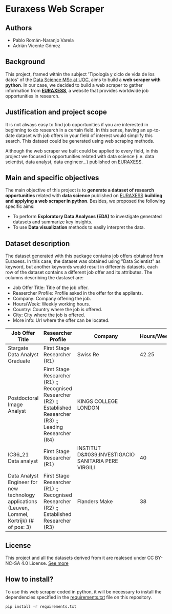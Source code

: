 # Euraxess Web Scraper

## Authors
+ Pablo Román-Naranjo Varela
+ Adrián Vicente Gómez

## Background
This project, framed within the subject 'Tipología y ciclo de vida de los datos' of the [Data Science MSc at UOC](https://estudios.uoc.edu/es/masters-universitarios/data-science/presentacion), aims to build a **web scraper with python**. In our case, we decided to build a web scraper to gather information from **[EURAXESS](https://euraxess.ec.europa.eu)**, a website that provides worldwide job opportunities in research.

## Justification and project scope  
It is not always easy to find job opportunities if you are interested in beginning to do research in a certain field. In this sense, having an up-to-date dataset with job offers in your field of interest would simplify this search. This dataset could be generated using web scraping methods.

Although the web scraper we built could be applied to every field, in this project we focused in opportunities related with data science (i.e. data scientist, data analyst, data engineer...) published on [EURAXESS](https://euraxess.ec.europa.eu).

## Main and specific objectives
The main objective of this project is to **generate a dataset of research opportunities** related with **data science** published on [EURAXESS](https://euraxess.ec.europa.eu) **building and applying a web scraper in python**. Besides, we proposed the following specific aims:
+ To perform **Exploratory Data Analyses (EDA)** to investigate generated datasets and summarize key insights.
+ To use **Data visualization** methods to easily interpret the data.

## Dataset description
The dataset generated with this package contains job offers obtained from Euraxess. In this case, the dataset was obtained using "Data Scientist" as keyword, but another keywords would result in differents datasets, each row of the dataset contains a different job offer and its attributes. The columns describing the dastaset are:
+ Job Offer Title: Title of the job offer. 
+ Reasercher Profile: Profile asked in the offer for the appliants.
+ Company: Company offering the job.
+ Hours/Week: Weekly working hours.
+ Country: Country where the job is offered.
+ City: City where the job is offered.
+ More info: Url where the offer can be located.

| Job Offer Title                                                                                | Researcher Profile                                                                                                                                | Company                                                 | Hours/Week | Country        | City                  | More Info                                 |
|------------------------------------------------------------------------------------------------|---------------------------------------------------------------------------------------------------------------------------------------------------|---------------------------------------------------------|------------|----------------|-----------------------|-------------------------------------------|
| Stargate Data Analyst Graduate                                                                 | First Stage Researcher (R1)                                                                                                                       | Swiss Re                                                | 42.25      | Switzerland    | ZH                    | https://euraxess.ec.europa.eu/jobs/694433 |
| Postdoctoral Image Analyst                                                                     | First Stage Researcher (R1)      ;;      Recognised Researcher (R2)      ;;      Established Researcher (R3)      ;;      Leading Researcher (R4) | KINGS COLLEGE LONDON                                    |            | United Kingdom | London (Greater) (GB) | https://euraxess.ec.europa.eu/jobs/691817 |
| IC36_21 Data analyst                                                                           | First Stage Researcher (R1)                                                                                                                       | INSTITUT D&amp;#039;INVESTIGACIO SANITARIA PERE VIRGILI | 40         | Spain          | Reus                  | https://euraxess.ec.europa.eu/jobs/692515 |
| Data Analyst Engineer for new technology applications (Leuven, Lommel, Kortrijk) (# of pos: 3) | First Stage Researcher (R1)      ;;      Recognised Researcher (R2)      ;;      Established Researcher (R3)                                      | Flanders Make                                           | 38         | Belgium        | Lommel                | https://euraxess.ec.europa.eu/jobs/685544 |


## License 
This project and all the datasets derived from it are realesed under CC BY-NC-SA 4.0 License. [See more](https://github.com/avicenteg/euraxess_scraping/blob/master/LICENSE.md)

## How to install?
To use this web scraper coded in python, it will be necessary to install the dependencies specified in the [requirements.txt](https://github.com/avicenteg/euraxess_scraping/blob/master/scraping/requirements.txt) file on this repository.

```
pip install -r requirements.txt
```
